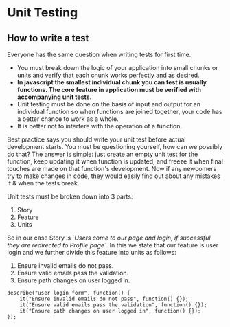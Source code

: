# Unit Testing

## How to write a test

Everyone has the same question when writing tests for first time.
- You must break down the logic of your application into small chunks or units and verify that each chunk works perfectly and as desired.
- **In javascript the smallest individual chunk you can test is usually functions. The core feature in application must be verified with accompanying unit tests.**
- Unit testing must be done on the basis of input and output for an individual function so when functions are joined together, your code has a better chance to work as a whole.
- It is better not to interfere with the operation of a function.

Best practice says you should write your unit test before actual development starts. You must be questioning yourself, how can we possibly do that? The answer is simple: just create an empty unit test for the function, keep updating it when function is updated, and freeze it when final touches are made on that function's development. Now if any newcomers try to make changes in code, they would easily find out about any mistakes if & when the tests break.

Unit tests must be broken down into 3 parts:

1. Story
2. Feature
3. Units

So in our case Story is \`_Users come to our page and login, if successful they are redirected to Profile page_\`. In this we state that our feature is user login and we further divide this feature into units as follows:

1. Ensure invalid emails do not pass.
2. Ensure valid emails pass the validation.
3. Ensure path changes on user logged in.

```
describe("user login form", function() {
    it("Ensure invalid emails do not pass", function() {});
    it("Ensure valid emails pass the validation", function() {});
    it("Ensure path changes on user logged in", function() {});
});
```

